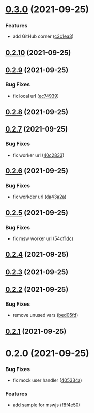 # [0.3.0](https://github.com/phatnguyenuit/msw-example/compare/0.2.10...0.3.0) (2021-09-25)


### Features

* add GitHub corner ([c3c1ea3](https://github.com/phatnguyenuit/msw-example/commit/c3c1ea3cf7a5a1af8a006e1527b8fc481b3e7096))

## [0.2.10](https://github.com/phatnguyenuit/msw-example/compare/0.2.9...0.2.10) (2021-09-25)

## [0.2.9](https://github.com/phatnguyenuit/msw-example/compare/0.2.8...0.2.9) (2021-09-25)


### Bug Fixes

* fix local url ([ec74939](https://github.com/phatnguyenuit/msw-example/commit/ec74939f2b7a72c9ac3d37025641f356741597e2))

## [0.2.8](https://github.com/phatnguyenuit/msw-example/compare/0.2.7...0.2.8) (2021-09-25)

## [0.2.7](https://github.com/phatnguyenuit/msw-example/compare/0.2.6...0.2.7) (2021-09-25)


### Bug Fixes

* fix worker url ([40c2833](https://github.com/phatnguyenuit/msw-example/commit/40c2833855a7221fcee113fc17ef64653c166551))

## [0.2.6](https://github.com/phatnguyenuit/msw-example/compare/0.2.5...0.2.6) (2021-09-25)


### Bug Fixes

* fix workder url ([da43a2a](https://github.com/phatnguyenuit/msw-example/commit/da43a2a4e0d041a251652c1b128a97745a229b2b))

## [0.2.5](https://github.com/phatnguyenuit/msw-example/compare/0.2.4...0.2.5) (2021-09-25)


### Bug Fixes

* fix msw worker url ([54df1dc](https://github.com/phatnguyenuit/msw-example/commit/54df1dc644d3c761eeddd9c743c50128e5346a9b))

## [0.2.4](https://github.com/phatnguyenuit/msw-example/compare/0.2.3...0.2.4) (2021-09-25)

## [0.2.3](https://github.com/phatnguyenuit/msw-example/compare/0.2.2...0.2.3) (2021-09-25)

## [0.2.2](https://github.com/phatnguyenuit/msw-example/compare/0.2.1...0.2.2) (2021-09-25)


### Bug Fixes

* remove unused vars ([bed05fd](https://github.com/phatnguyenuit/msw-example/commit/bed05fd4cf1216226ac4ca5c8f4ea5112217809e))

## [0.2.1](https://github.com/phatnguyenuit/msw-example/compare/0.2.0...0.2.1) (2021-09-25)

# 0.2.0 (2021-09-25)


### Bug Fixes

* fix mock user handler ([405334a](https://github.com/phatnguyenuit/msw-example/commit/405334aa679202243df54e845501f65ad17ce8ec))


### Features

* add sample for mswjs ([f8f4e50](https://github.com/phatnguyenuit/msw-example/commit/f8f4e50be427b71d29600a82971267ad15bccacd))

